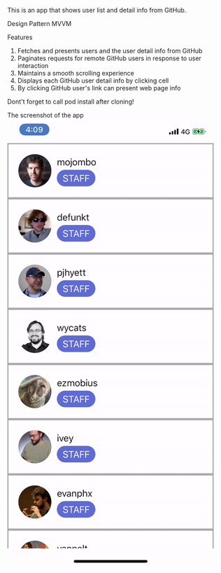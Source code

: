 This is an app that shows user list and detail info from GitHub.

Design Pattern
MVVM

Features
1. Fetches and presents users and the user detail info from GitHub
2. Paginates requests for remote GitHub users in response to user interaction
3. Maintains a smooth scrolling experience
4. Displays each GitHub user detail info by clicking cell
5. By clicking GitHub user's link can present web page info

Dont't forget to call pod install after cloning!

The screenshot of the app
![image](https://github.com/lmw4051/GitHubUserList/blob/master/GitHubUserList.gif)
